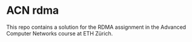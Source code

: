 # ACN rdma 

This repo contains a solution for the RDMA assignment in the Advanced Computer Networks course at ETH Zürich. 
